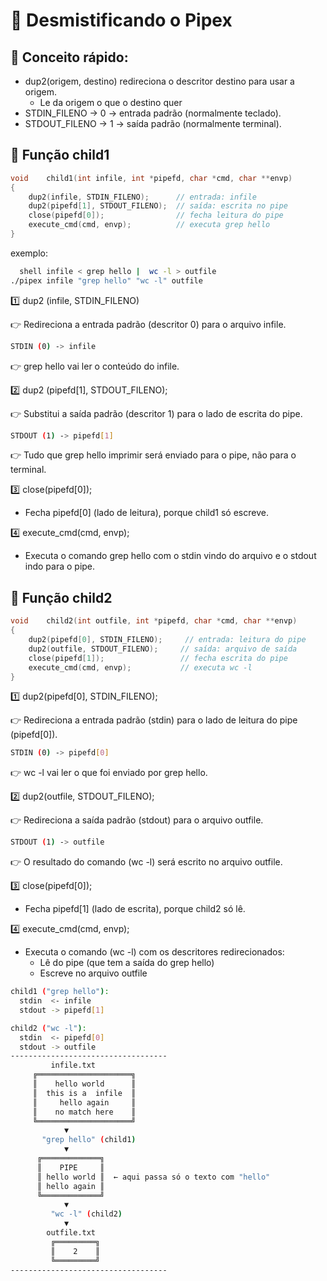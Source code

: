 # 🧪 Desmistificando o Pipex

## 🧠 Conceito rápido:
- dup2(origem, destino) redireciona o descritor destino para usar a origem.
	- Le da origem o que o destino quer
- STDIN_FILENO → 0 → entrada padrão (normalmente teclado).
- STDOUT_FILENO → 1 → saída padrão (normalmente terminal).

## 🔧 Função child1
```c
void	child1(int infile, int *pipefd, char *cmd, char **envp)
{
	dup2(infile, STDIN_FILENO);      // entrada: infile
	dup2(pipefd[1], STDOUT_FILENO);  // saída: escrita no pipe
	close(pipefd[0]);                // fecha leitura do pipe
	execute_cmd(cmd, envp);          // executa grep hello
}
```
exemplo:
```bash
  shell infile < grep hello |  wc -l > outfile
./pipex infile "grep hello" "wc -l" outfile
```

1️⃣ dup2 (infile, STDIN_FILENO)

👉 Redireciona a entrada padrão (descritor 0) para o arquivo infile.

```bash
STDIN (0) -> infile
```
👉  grep hello vai ler o conteúdo do infile.

2️⃣ dup2 (pipefd[1], STDOUT_FILENO);

👉 Substitui a saída padrão (descritor 1) para o lado de escrita do pipe.
```bash
STDOUT (1) -> pipefd[1] 
```
👉 Tudo que grep hello imprimir será enviado para o pipe, não para o terminal.

3️⃣ close(pipefd[0]);

- Fecha pipefd[0] (lado de leitura), porque child1 só escreve.

4️⃣ execute_cmd(cmd, envp);

- Executa o comando grep hello com o stdin vindo do arquivo e o stdout indo para o pipe.

## 🔧 Função child2
```c
void	child2(int outfile, int *pipefd, char *cmd, char **envp)
{
	dup2(pipefd[0], STDIN_FILENO);     // entrada: leitura do pipe
	dup2(outfile, STDOUT_FILENO);     // saída: arquivo de saída
	close(pipefd[1]);                 // fecha escrita do pipe
	execute_cmd(cmd, envp);           // executa wc -l
}
```
1️⃣ dup2(pipefd[0], STDIN_FILENO);

👉 Redireciona a entrada padrão (stdin) para o lado de leitura do pipe (pipefd[0]).

```bash
STDIN (0) -> pipefd[0]
```
👉 wc -l vai ler o que foi enviado por grep hello.

2️⃣ dup2(outfile, STDOUT_FILENO);

👉 Redireciona a saída padrão (stdout) para o arquivo outfile.
```bash
STDOUT (1) -> outfile
```
👉 O resultado do comando (wc -l) será escrito no arquivo outfile.

3️⃣ close(pipefd[0]);

- Fecha pipefd[1] (lado de escrita), porque child2 só lê.

4️⃣ execute_cmd(cmd, envp);

- Executa o comando (wc -l) com os descritores redirecionados:
	- Lê do pipe (que tem a saída do grep hello)
	- Escreve no arquivo outfile

```bash
child1 ("grep hello"):
  stdin  <- infile
  stdout -> pipefd[1]

child2 ("wc -l"):
  stdin  <- pipefd[0]
  stdout -> outfile
-----------------------------------
         infile.txt
     ╔═════════════════════╗
     ║    hello world      ║
     ║  this is a  infile  ║
     ║     hello again     ║
     ║    no match here    ║
     ╚═════════════════════╝
            ▼
       "grep hello" (child1)
            ▼
      ╔═════════════╗
      ║    PIPE     ║
      ║ hello world ║  ← aqui passa só o texto com "hello"
      ║ hello again ║
      ╚═════════════╝
            ▼
         "wc -l" (child2)
            ▼
        outfile.txt
         ╔═════════╗
         ║    2    ║
         ╚═════════╝
-----------------------------------
```
